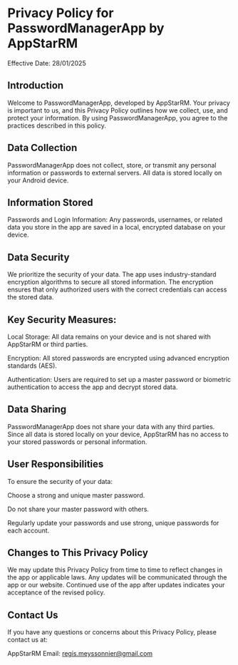 # Privacy Policy for PasswordManagerApp by AppStarRM

Effective Date: 28/01/2025

## Introduction

Welcome to PasswordManagerApp, developed by AppStarRM. Your privacy is important to us, and this Privacy Policy outlines how we collect, use, and protect your information. By using PasswordManagerApp, you agree to the practices described in this policy.

## Data Collection

PasswordManagerApp does not collect, store, or transmit any personal information or passwords to external servers. All data is stored locally on your Android device.

## Information Stored

Passwords and Login Information: Any passwords, usernames, or related data you store in the app are saved in a local, encrypted database on your device.

## Data Security

We prioritize the security of your data. The app uses industry-standard encryption algorithms to secure all stored information. The encryption ensures that only authorized users with the correct credentials can access the stored data.

## Key Security Measures:

Local Storage: All data remains on your device and is not shared with AppStarRM or third parties.

Encryption: All stored passwords are encrypted using advanced encryption standards (AES).

Authentication: Users are required to set up a master password or biometric authentication to access the app and decrypt stored data.

## Data Sharing

PasswordManagerApp does not share your data with any third parties. Since all data is stored locally on your device, AppStarRM has no access to your stored passwords or personal information.

## User Responsibilities

To ensure the security of your data:

Choose a strong and unique master password.

Do not share your master password with others.

Regularly update your passwords and use strong, unique passwords for each account.

## Changes to This Privacy Policy

We may update this Privacy Policy from time to time to reflect changes in the app or applicable laws. Any updates will be communicated through the app or our website. Continued use of the app after updates indicates your acceptance of the revised policy.

## Contact Us

If you have any questions or concerns about this Privacy Policy, please contact us at:

AppStarRM
Email: regis.meyssonnier@gmail.com
